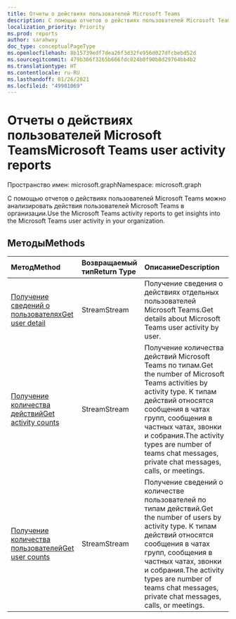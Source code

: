 ```yaml
---
title: Отчеты о действиях пользователей Microsoft Teams
description: С помощью отчетов о действиях пользователей Microsoft Teams можно анализировать действия пользователей Microsoft Teams в организации.
localization_priority: Priority
ms.prod: reports
author: sarahwxy
doc_type: conceptualPageType
ms.openlocfilehash: 8b15739edf7dea26f3d32fe956d027dfcbebd52d
ms.sourcegitcommit: 479b366f3265b666fdc024b0f90b8d29764bb4b2
ms.translationtype: HT
ms.contentlocale: ru-RU
ms.lasthandoff: 01/26/2021
ms.locfileid: "49981069"
---
```

# <a name="microsoft-teams-user-activity-reports"></a><span data-ttu-id="57e4c-103">Отчеты о действиях пользователей Microsoft Teams</span><span class="sxs-lookup"><span data-stu-id="57e4c-103">Microsoft Teams user activity reports</span></span>

<span data-ttu-id="57e4c-104">Пространство имен: microsoft.graph</span><span class="sxs-lookup"><span data-stu-id="57e4c-104">Namespace: microsoft.graph</span></span>

<span data-ttu-id="57e4c-105">С помощью отчетов о действиях пользователей Microsoft Teams можно анализировать действия пользователей Microsoft Teams в организации.</span><span class="sxs-lookup"><span data-stu-id="57e4c-105">Use the Microsoft Teams activity reports to get insights into the Microsoft Teams user activity in your organization.</span></span>

## <a name="methods"></a><span data-ttu-id="57e4c-106">Методы</span><span class="sxs-lookup"><span data-stu-id="57e4c-106">Methods</span></span>

| <span data-ttu-id="57e4c-107">Метод</span><span class="sxs-lookup"><span data-stu-id="57e4c-107">Method</span></span>                                   | <span data-ttu-id="57e4c-108">Возвращаемый тип</span><span class="sxs-lookup"><span data-stu-id="57e4c-108">Return Type</span></span> | <span data-ttu-id="57e4c-109">Описание</span><span class="sxs-lookup"><span data-stu-id="57e4c-109">Description</span></span>                              |
| :--------------------------------------- | :---------- | :--------------------------------------- |
| [<span data-ttu-id="57e4c-110">Получение сведений о пользователях</span><span class="sxs-lookup"><span data-stu-id="57e4c-110">Get user detail</span></span>](../api/reportroot-getteamsuseractivityuserdetail.md) | <span data-ttu-id="57e4c-111">Stream</span><span class="sxs-lookup"><span data-stu-id="57e4c-111">Stream</span></span>      | <span data-ttu-id="57e4c-112">Получение сведения о действиях отдельных пользователей Microsoft Teams.</span><span class="sxs-lookup"><span data-stu-id="57e4c-112">Get details about Microsoft Teams user activity by user.</span></span> |
| [<span data-ttu-id="57e4c-113">Получение количества действий</span><span class="sxs-lookup"><span data-stu-id="57e4c-113">Get activity counts</span></span>](../api/reportroot-getteamsuseractivitycounts.md) | <span data-ttu-id="57e4c-114">Stream</span><span class="sxs-lookup"><span data-stu-id="57e4c-114">Stream</span></span>      | <span data-ttu-id="57e4c-115">Получение количества действий Microsoft Teams по типам.</span><span class="sxs-lookup"><span data-stu-id="57e4c-115">Get the number of Microsoft Teams activities by activity type.</span></span> <span data-ttu-id="57e4c-116">К типам действий относятся сообщения в чатах групп, сообщения в частных чатах, звонки и собрания.</span><span class="sxs-lookup"><span data-stu-id="57e4c-116">The activity types are number of teams chat messages, private chat messages, calls, or meetings.</span></span> |
| [<span data-ttu-id="57e4c-117">Получение количества пользователей</span><span class="sxs-lookup"><span data-stu-id="57e4c-117">Get user counts</span></span>](../api/reportroot-getteamsuseractivityusercounts.md) | <span data-ttu-id="57e4c-118">Stream</span><span class="sxs-lookup"><span data-stu-id="57e4c-118">Stream</span></span>      | <span data-ttu-id="57e4c-119">Получение сведений о количестве пользователей по типам действий.</span><span class="sxs-lookup"><span data-stu-id="57e4c-119">Get the number of users by activity type.</span></span> <span data-ttu-id="57e4c-120">К типам действий относятся сообщения в чатах групп, сообщения в частных чатах, звонки и собрания.</span><span class="sxs-lookup"><span data-stu-id="57e4c-120">The activity types are number of teams chat messages, private chat messages, calls, or meetings.</span></span> |


